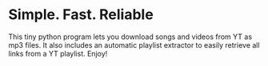 # Simple. Fast. Reliable
This tiny python program lets you download songs and videos from YT as mp3 files. It also includes an automatic playlist extractor to easily retrieve all links from a YT playlist. 
Enjoy!
